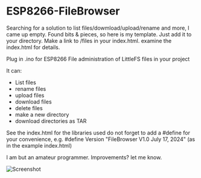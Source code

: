 # ESP8266-FileBrowser

Searching for a solution to list files/dowmload/upload/rename and more, I came up empty.
Found bits & pieces, so here is my template. Just add it to your directory. Make a link to /files in your index.html.
examine the index.html for details.

Plug in .ino for ESP8266
File administration of LittleFS files in your project

It can:
  - List files
  - rename files
  - upload files
  - download files
  - delete files
  - make a new directory
  - download directories as TAR

  See the index.html for the libraries used
  do not forget to add a #define for your convenience, e.g.
  #define Version "FileBrowser V1.0 July 17, 2024" (as in the example index.html)

I am but an amateur programmer. Improvements? let me know.


![Screenshot](https://github.com/user-attachments/assets/f977e08a-c058-4bb8-8762-a1c71ac6ae90)
